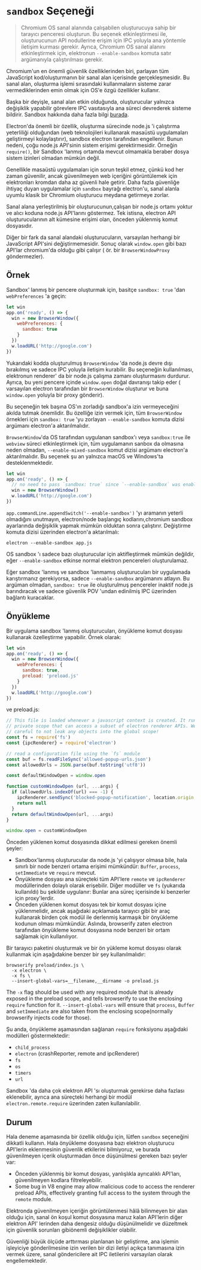 # `sandbox` Seçeneği

> Chromium OS sanal alanında çalışabilen oluşturucuya sahip bir tarayıcı penceresi oluşturun. Bu seçenek etkinleştirmesi ile, oluşturucunun API nodullerine erişim için IPC yoluyla ana yöntemle iletişim kurması gerekir. Ayrıca, Chromium OS sanal alanını etkinleştirmek için, elektronun `--enable-sandbox` komuta satır argümanıyla çalıştırılması gerekir.

Chromium'un en önemli güvenlik özelliklerinden biri, parlayan tüm JavaScript kod/oluşturmanın bir sanal alan içerisinde gerçekleşmesidir. Bu sanal alan, oluşturma işlemi sırasındaki kullanmaların sisteme zarar vermediklerinden emin olmak için OS'e özgü özellikler kullanır.

Başka bir deyişle, sanal alan etkin olduğunda, oluşturucular yalnızca değişiklik yapabilir görevlere IPC vasıtasıyla ana süreci devrederek sisteme bildirir. Sandbox hakkında daha fazla bilgi [burada](https://www.chromium.org/developers/design-documents/sandbox).

Electron'da önemli bir özellik, oluşturma sürecinde node.js 'i çalıştırma yeterliliği olduğundan (web teknolojileri kullanarak masaüstü uygulamaları geliştirmeyi kolaylaştırır), sandbox electron tarafından engellenir. Bunun nedeni, çoğu node.js API'sinin sistem erişimi gerektirmesidir. Örneğin `require()`, bir Sandbox 'lanmış ortamda mevcut olmamakla beraber dosya sistem izinleri olmadan mümkün değil.

Genellikle masaüstü uygulamaları için sorun teşkil etmez, çünkü kod her zaman güvenilir, ancak güvenilmeyen web içeriğini görüntülemek için elektronları kromdan daha az güvenli hale getirir. Daha fazla güvenliğe ihtiyaç duyan uygulamalar için `sandbox` bayrağı electron'u, sanal alanla uyumlu klasik bir Chromium oluşturucu meydana getirmeye zorlar.

Sanal alana yerleştirilmiş bir oluşturucunun,çalışan bir node.js ortamı yoktur ve alıcı koduna node.js API'larını göstermez. Tek istisna, electron API oluşturucularının alt kümesine erişimi olan, önceden yüklenmiş komut dosyasıdır.

Diğer bir fark da sanal alandaki oluşturucuların, varsayılan herhangi bir JavaScript API'sini değiştirmemesidir. Sonuç olarak `window.open` gibi bazı API'lar chromium'da olduğu gibi çalışır ( ör. bir `BrowserWindowProxy` göndermezler).

## Örnek

Sandbox' lanmış bir pencere oluşturmak için, basitçe `sandbox: true` 'dan `webPreferences` 'a geçin:

```js
let win
app.on('ready', () => {
  win = new BrowserWindow({
    webPreferences: {
      sandbox: true
    }
  })
  w.loadURL('http://google.com')
})
```

Yukarıdaki kodda oluşturulmuş `BrowserWindow` 'da node.js devre dışı bırakılmış ve sadece IPC yoluyla iletişim kurabilir. Bu seçeneğin kullanılması, elektronun renderer' da bir node.js çalışma zamanı oluşturmasını durdurur. Ayrıca, bu yeni pencere içinde `window.open` doğal davranışı takip eder ( varsayılan electron tarafından bir `BrowserWindow` oluşturur ve buna `window.open` yoluyla bir proxy gönderir).

Bu seçeneğin tek başına OS'ın zorladığı sandbox'a izin vermeyeceğini akılda tutmak önemlidir. Bu özelliğe izin vermek için, tüm `BrowserWindow` örnekleri için `sandbox: true` 'yu zorlayan `--enable-sandbox` komuta dizisi argümanı electron'a aktarılmalıdır.

`BrowserWindow`'da OS tarafından uygulanan sandbox'ı veya `sandbox:true` ile `webview` süreci etkinleştirmek için, tüm uygulamanın sanbox da olmasına neden olmadan, `--enable-mixed-sandbox` komut dizisi argümanı electron'a aktarılmalıdır. Bu seçenek şu an yalnızca macOS ve Windows'ta desteklenmektedir.

```js
let win
app.on('ready', () => {
  // no need to pass `sandbox: true` since `--enable-sandbox` was enabled.
  win = new BrowserWindow()
  w.loadURL('http://google.com')
})
```

`app.commandLine.appendSwitch('--enable-sandbox')` 'yı aramanın yeterli olmadığını unutmayın, electron/node başlangıç kodlarını,chromium sandbox ayarlarında değişiklik yapmak mümkün olduktan sonra çalıştırır. Değiştirme komuta dizisi üzerinden electron'a aktarılmalı:

    electron --enable-sandbox app.js
    

OS sandbox 'ı sadece bazı oluşturucular için aktifleştirmek mümkün değildir, eğer `--enable-sandbox` etkinse normal elektron pencereleri oluşturulamaz.

Eğer sandbox 'lanmış ve sandbox 'lanmamış oluşturucuları bir uygulamada karıştırmanız gerekiyorsa, sadece `--enable-sandbox` argümanını atlayın. Bu argüman olmadan, `sandbox: true` ile oluşturulmuş pencereler inaktif node.js barındıracak ve sadece güvenlik POV 'undan edinilmiş IPC üzerinden bağlantı kuracaklar.

## Önyükleme

Bir uygulama sandbox 'lanmış oluşturucuları, önyükleme komut dosyası kullanarak özelleştirme yapabilir. Örnek olarak:

```js
let win
app.on('ready', () => {
  win = new BrowserWindow({
    webPreferences: {
      sandbox: true,
      preload: 'preload.js'
    }
  })
  w.loadURL('http://google.com')
})
```

ve preload.js:

```js
// This file is loaded whenever a javascript context is created. It runs in a
// private scope that can access a subset of electron renderer APIs. We must be
// careful to not leak any objects into the global scope!
const fs = require('fs')
const {ipcRenderer} = require('electron')

// read a configuration file using the `fs` module
const buf = fs.readFileSync('allowed-popup-urls.json')
const allowedUrls = JSON.parse(buf.toString('utf8'))

const defaultWindowOpen = window.open

function customWindowOpen (url, ...args) {
  if (allowedUrls.indexOf(url) === -1) {
    ipcRenderer.sendSync('blocked-popup-notification', location.origin, url)
    return null
  }
  return defaultWindowOpen(url, ...args)
}

window.open = customWindowOpen
```

Önceden yüklenen komut dosyasında dikkat edilmesi gereken önemli şeyler:

- Sandbox'lanmış oluşturucular da node.js 'yi çalışıyor olmasa bile, hala sınırlı bir node benzeri ortama erişimi mümkündür: `Buffer`, `process`, `setImmediate` ve `require` mevcut.
- Önyükleme dosyası ana süreçteki tüm API'lere `remote` ve `ipcRenderer` modüllerinden dolaylı olarak erişebilir. Diğer modüller ve `fs` (yukarıda kullanıldı) bu şekilde uygulanır: Bunlar ana süreç içerisinde ki benzerler için proxy'lerdir.
- Önceden yüklenen komut dosyası tek bir komut dosyası içine yüklenmelidir, ancak aşağıdaki açıklamada tarayıcı gibi bir araç kullanarak birden çok modül ile derlenmiş karmaşık bir önyükleme kodunun olması mümkündür. Aslında, browserify zaten electron tarafından önyükleme komut dosyasına node benzeri bir ortam sağlamak için kullanılıyor.

Bir tarayıcı paketini oluşturmak ve bir ön yükleme komut dosyası olarak kullanmak için aşağıdakine benzer bir şey kullanılmalıdır:

    browserify preload/index.js \
      -x electron \
      -x fs \
      --insert-global-vars=__filename,__dirname -o preload.js
    

The `-x` flag should be used with any required module that is already exposed in the preload scope, and tells browserify to use the enclosing `require` function for it. `--insert-global-vars` will ensure that `process`, `Buffer` and `setImmediate` are also taken from the enclosing scope(normally browserify injects code for those).

Şu anda, önyükleme aşamasından sağlanan `require` fonksiyonu aşağıdaki modülleri göstermektedir:

- `child_process`
- `electron` (crashReporter, remote and ipcRenderer)
- `fs`
- `os`
- `timers`
- `url`

Sandbox 'da daha çok elektron API 'sı oluşturmak gerekirse daha fazlası eklenebilir, ayrıca ana süreçteki herhangi bir modül `electron.remote.require` üzerinden zaten kullanılabilir.

## Durum

Hala deneme aşamasında bir özellik olduğu için, lütfen `sandbox` seçeneğini dikkatli kullanın. Hala önyükleme dosyasına bazı elektron oluşturucu API'lerin eklenmesinin güvenlik etkilerini bilmiyoruz, ve burada güvenilmeyen içerik oluşturmadan önce düşünülmesi gereken bazı şeyler var:

- Önceden yüklenmiş bir komut dosyası, yanlışlıkla ayrıcalıklı API'ları, güvenilmeyen kodlara filtreleyebilir.
- Some bug in V8 engine may allow malicious code to access the renderer preload APIs, effectively granting full access to the system through the `remote` module.

Elektronda güvenilmeyen içeriğin görüntülenmesi hâlâ bilinmeyen bir alan olduğu için, sanal ön koşul komut dosyasına maruz kalan API'lerin diğer elektron API' lerinden daha dengesiz olduğu düşünülmelidir ve düzeltmek için güvenlik sorunları gibiönemli değişiklikler olabilir.

Güvenliği büyük ölçüde arttırması planlanan bir geliştirme, ana işlemin işleyiciye gönderilmesine izin verilen bir dizi iletiyi açıkça tanımasına izin vermek üzere, sanal göndericilere ait IPC iletilerini varsayılan olarak engellemektedir.